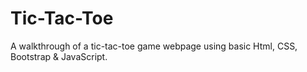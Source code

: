 # Tic-Tac-Toe
A walkthrough of a tic-tac-toe game webpage using basic Html, CSS, Bootstrap &amp; JavaScript.
